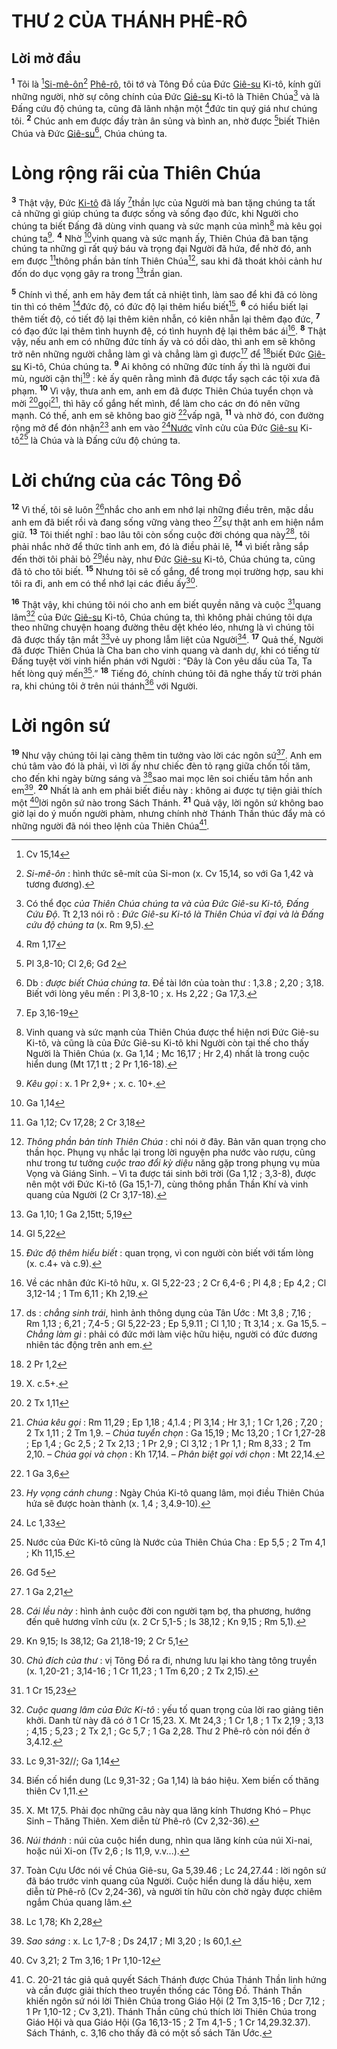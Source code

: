 # THƯ 2 CỦA THÁNH PHÊ-RÔ

## Lời mở đầu
<sup><b>1</b></sup> Tôi là [^1@-5e75f847-e038-4c13-b8b8-2163620e3829][Si-mê-ôn]()[^1-5e75f847-e038-4c13-b8b8-2163620e3829] [Phê-rô](), tôi tớ và Tông Đồ của Đức [Giê-su]() Ki-tô, kính gửi những người, nhờ sự công chính của Đức [Giê-su]() Ki-tô là Thiên Chúa[^2-5e75f847-e038-4c13-b8b8-2163620e3829] và là Đấng cứu độ chúng ta, cũng đã lãnh nhận một [^2@-5e75f847-e038-4c13-b8b8-2163620e3829]đức tin quý giá như chúng tôi. <sup><b>2</b></sup> Chúc anh em được đầy tràn ân sủng và bình an, nhờ được [^3@-5e75f847-e038-4c13-b8b8-2163620e3829]biết Thiên Chúa và Đức [Giê-su]()[^3-5e75f847-e038-4c13-b8b8-2163620e3829], Chúa chúng ta.


# Lòng rộng rãi của Thiên Chúa
<sup><b>3</b></sup> Thật vậy, Đức [Ki-tô]() đã lấy [^4@-5e75f847-e038-4c13-b8b8-2163620e3829]thần lực của Người mà ban tặng chúng ta tất cả những gì giúp chúng ta được sống và sống đạo đức, khi Người cho chúng ta biết Đấng đã dùng vinh quang và sức mạnh của mình[^4-5e75f847-e038-4c13-b8b8-2163620e3829] mà kêu gọi chúng ta[^5-5e75f847-e038-4c13-b8b8-2163620e3829]. <sup><b>4</b></sup> Nhờ [^5@-5e75f847-e038-4c13-b8b8-2163620e3829]vinh quang và sức mạnh ấy, Thiên Chúa đã ban tặng chúng ta những gì rất quý báu và trọng đại Người đã hứa, để nhờ đó, anh em được [^6@-5e75f847-e038-4c13-b8b8-2163620e3829]thông phần bản tính Thiên Chúa[^6-5e75f847-e038-4c13-b8b8-2163620e3829], sau khi đã thoát khỏi cảnh hư đốn do dục vọng gây ra trong [^7@-5e75f847-e038-4c13-b8b8-2163620e3829]trần gian.

<sup><b>5</b></sup> Chính vì thế, anh em hãy đem tất cả nhiệt tình, làm sao để khi đã có lòng tin thì có thêm [^8@-5e75f847-e038-4c13-b8b8-2163620e3829]đức độ, có đức độ lại thêm hiểu biết[^7-5e75f847-e038-4c13-b8b8-2163620e3829], <sup><b>6</b></sup> có hiểu biết lại thêm tiết độ, có tiết độ lại thêm kiên nhẫn, có kiên nhẫn lại thêm đạo đức, <sup><b>7</b></sup> có đạo đức lại thêm tình huynh đệ, có tình huynh đệ lại thêm bác ái[^8-5e75f847-e038-4c13-b8b8-2163620e3829]. <sup><b>8</b></sup> Thật vậy, nếu anh em có những đức tính ấy và có dồi dào, thì anh em sẽ không trở nên những người chẳng làm gì và chẳng làm gì được[^9-5e75f847-e038-4c13-b8b8-2163620e3829] để [^9@-5e75f847-e038-4c13-b8b8-2163620e3829]biết Đức [Giê-su]() Ki-tô, Chúa chúng ta. <sup><b>9</b></sup> Ai không có những đức tính ấy thì là người đui mù, người cận thị[^10-5e75f847-e038-4c13-b8b8-2163620e3829] : kẻ ấy quên rằng mình đã được tẩy sạch các tội xưa đã phạm. <sup><b>10</b></sup> Vì vậy, thưa anh em, anh em đã được Thiên Chúa tuyển chọn và mời [^10@-5e75f847-e038-4c13-b8b8-2163620e3829]gọi[^11-5e75f847-e038-4c13-b8b8-2163620e3829], thì hãy cố gắng hết mình, để làm cho các ơn đó nên vững mạnh. Có thế, anh em sẽ không bao giờ [^11@-5e75f847-e038-4c13-b8b8-2163620e3829]vấp ngã, <sup><b>11</b></sup> và nhờ đó, con đường rộng mở để đón nhận[^12-5e75f847-e038-4c13-b8b8-2163620e3829] anh em vào [^12@-5e75f847-e038-4c13-b8b8-2163620e3829][Nước]() vĩnh cửu của Đức [Giê-su]() Ki-tô[^13-5e75f847-e038-4c13-b8b8-2163620e3829] là Chúa và là Đấng cứu độ chúng ta.


# Lời chứng của các Tông Đồ
<sup><b>12</b></sup> Vì thế, tôi sẽ luôn [^13@-5e75f847-e038-4c13-b8b8-2163620e3829]nhắc cho anh em nhớ lại những điều trên, mặc dầu anh em đã biết rồi và đang sống vững vàng theo [^14@-5e75f847-e038-4c13-b8b8-2163620e3829]sự thật anh em hiện nắm giữ. <sup><b>13</b></sup> Tôi thiết nghĩ : bao lâu tôi còn sống cuộc đời chóng qua này[^14-5e75f847-e038-4c13-b8b8-2163620e3829], tôi phải nhắc nhở để thức tỉnh anh em, đó là điều phải lẽ, <sup><b>14</b></sup> vì biết rằng sắp đến thời tôi phải bỏ [^15@-5e75f847-e038-4c13-b8b8-2163620e3829]lều này, như Đức [Giê-su]() Ki-tô, Chúa chúng ta, cũng đã tỏ cho tôi biết. <sup><b>15</b></sup> Nhưng tôi sẽ cố gắng, để trong mọi trường hợp, sau khi tôi ra đi, anh em có thể nhớ lại các điều ấy[^15-5e75f847-e038-4c13-b8b8-2163620e3829].

<sup><b>16</b></sup> Thật vậy, khi chúng tôi nói cho anh em biết quyền năng và cuộc [^16@-5e75f847-e038-4c13-b8b8-2163620e3829]quang lâm[^16-5e75f847-e038-4c13-b8b8-2163620e3829] của Đức [Giê-su]() Ki-tô, Chúa chúng ta, thì không phải chúng tôi dựa theo những chuyện hoang đường thêu dệt khéo léo, nhưng là vì chúng tôi đã được thấy tận mắt [^17@-5e75f847-e038-4c13-b8b8-2163620e3829]vẻ uy phong lẫm liệt của Người[^17-5e75f847-e038-4c13-b8b8-2163620e3829]. <sup><b>17</b></sup> Quả thế, Người đã được Thiên Chúa là Cha ban cho vinh quang và danh dự, khi có tiếng từ Đấng tuyệt vời vinh hiển phán với Người : “Đây là Con yêu dấu của Ta, Ta hết lòng quý mến[^18-5e75f847-e038-4c13-b8b8-2163620e3829].” <sup><b>18</b></sup> Tiếng đó, chính chúng tôi đã nghe thấy từ trời phán ra, khi chúng tôi ở trên núi thánh[^19-5e75f847-e038-4c13-b8b8-2163620e3829] với Người.


# Lời ngôn sứ
<sup><b>19</b></sup> Như vậy chúng tôi lại càng thêm tin tưởng vào lời các ngôn sứ[^20-5e75f847-e038-4c13-b8b8-2163620e3829]. Anh em chú tâm vào đó là phải, vì lời ấy như chiếc đèn tỏ rạng giữa chốn tối tăm, cho đến khi ngày bừng sáng và [^18@-5e75f847-e038-4c13-b8b8-2163620e3829]sao mai mọc lên soi chiếu tâm hồn anh em[^21-5e75f847-e038-4c13-b8b8-2163620e3829]. <sup><b>20</b></sup> Nhất là anh em phải biết điều này : không ai được tự tiện giải thích một [^19@-5e75f847-e038-4c13-b8b8-2163620e3829]lời ngôn sứ nào trong Sách Thánh. <sup><b>21</b></sup> Quả vậy, lời ngôn sứ không bao giờ lại do ý muốn người phàm, nhưng chính nhờ Thánh Thần thúc đẩy mà có những người đã nói theo lệnh của Thiên Chúa[^22-5e75f847-e038-4c13-b8b8-2163620e3829].

[^1-5e75f847-e038-4c13-b8b8-2163620e3829]: *Si-mê-ôn* : hình thức sê-mít của Si-mon (x. Cv 15,14, so với Ga 1,42 và tương đương).
[^2-5e75f847-e038-4c13-b8b8-2163620e3829]: Có thể đọc *của Thiên Chúa chúng ta và của Đức Giê-su Ki-tô, Đấng Cứu Độ*. Tt 2,13 nói rõ : *Đức Giê-su Ki-tô là Thiên Chúa vĩ đại và là Đấng cứu độ chúng ta* (x. Rm 9,5).
[^3-5e75f847-e038-4c13-b8b8-2163620e3829]: Db : *được biết Chúa chúng ta*. Đề tài lớn của toàn thư : 1,3.8 ; 2,20 ; 3,18. Biết với lòng yêu mến : Pl 3,8-10 ; x. Hs 2,22 ; Ga 17,3.
[^4-5e75f847-e038-4c13-b8b8-2163620e3829]: Vinh quang và sức mạnh của Thiên Chúa được thể hiện nơi Đức Giê-su Ki-tô, và cũng là của Đức Giê-su Ki-tô khi Người còn tại thế cho thấy Người là Thiên Chúa (x. Ga 1,14 ; Mc 16,17 ; Hr 2,4) nhất là trong cuộc hiển dung (Mt 17,1 tt ; 2 Pr 1,16-18).
[^5-5e75f847-e038-4c13-b8b8-2163620e3829]: *Kêu gọi* : x. 1 Pr 2,9+ ; x. c. 10+.
[^6-5e75f847-e038-4c13-b8b8-2163620e3829]: *Thông phần bản tính Thiên Chúa* : chỉ nói ở đây. Bản văn quan trọng cho thần học. Phụng vụ nhắc lại trong lời nguyện pha nước vào rượu, cũng như trong tư tưởng *cuộc trao đổi kỳ diệu* năng gặp trong phụng vụ mùa Vọng và Giáng Sinh. – Vì ta được tái sinh bởi trời (Ga 1,12 ; 3,3-8), được nên một với Đức Ki-tô (Ga 15,1-7), cùng thông phần Thần Khí và vinh quang của Người (2 Cr 3,17-18).
[^7-5e75f847-e038-4c13-b8b8-2163620e3829]: *Đức độ thêm hiểu biết* : quan trọng, vì con người còn biết với tấm lòng (x. c.4+ và c.9).
[^8-5e75f847-e038-4c13-b8b8-2163620e3829]: Về các nhân đức Ki-tô hữu, x. Gl 5,22-23 ; 2 Cr 6,4-6 ; Pl 4,8 ; Ep 4,2 ; Cl 3,12-14 ; 1 Tm 6,11 ; Kh 2,19.
[^9-5e75f847-e038-4c13-b8b8-2163620e3829]: ds : *chẳng sinh trái*, hình ảnh thông dụng của Tân Ước : Mt 3,8 ; 7,16 ; Rm 1,13 ; 6,21 ; 7,4-5 ; Gl 5,22-23 ; Ep 5,9.11 ; Cl 1,10 ; Tt 3,14 ; x. Ga 15,5. – *Chẳng làm gì* : phải có đức mới làm việc hữu hiệu, người có đức đương nhiên tác động trên anh em.
[^10-5e75f847-e038-4c13-b8b8-2163620e3829]: X. c.5+.
[^11-5e75f847-e038-4c13-b8b8-2163620e3829]: *Chúa kêu gọi* : Rm 11,29 ; Ep 1,18 ; 4,1.4 ; Pl 3,14 ; Hr 3,1 ; 1 Cr 1,26 ; 7,20 ; 2 Tx 1,11 ; 2 Tm 1,9. – *Chúa tuyển chọn* : Ga 15,19 ; Mc 13,20 ; 1 Cr 1,27-28 ; Ep 1,4 ; Gc 2,5 ; 2 Tx 2,13 ; 1 Pr 2,9 ; Cl 3,12 ; 1 Pr 1,1 ; Rm 8,33 ; 2 Tm 2,10. – *Chúa gọi và chọn* : Kh 17,14. – *Phân biệt gọi với chọn* : Mt 22,14.
[^12-5e75f847-e038-4c13-b8b8-2163620e3829]: *Hy vọng cánh chung* : Ngày Chúa Ki-tô quang lâm, mọi điều Thiên Chúa hứa sẽ được hoàn thành (x. 1,4 ; 3,4.9-10).
[^13-5e75f847-e038-4c13-b8b8-2163620e3829]: Nước của Đức Ki-tô cũng là Nước của Thiên Chúa Cha : Ep 5,5 ; 2 Tm 4,1 ; Kh 11,15.
[^14-5e75f847-e038-4c13-b8b8-2163620e3829]: *Cái lều này* : hình ảnh cuộc đời con người tạm bợ, tha phương, hướng đến quê hương vĩnh cửu (x. 2 Cr 5,1-5 ; Is 38,12 ; Kn 9,15 ; Rm 5,1).
[^15-5e75f847-e038-4c13-b8b8-2163620e3829]: *Chủ đích của thư* : vị Tông Đồ ra đi, nhưng lưu lại kho tàng tông truyền (x. 1,20-21 ; 3,14-16 ; 1 Cr 11,23 ; 1 Tm 6,20 ; 2 Tx 2,15).
[^16-5e75f847-e038-4c13-b8b8-2163620e3829]: *Cuộc quang lâm của Đức Ki-tô* : yếu tố quan trọng của lời rao giảng tiên khởi. Danh từ này đã có ở 1 Cr 15,23. X. Mt 24,3 ; 1 Cr 1,8 ; 1 Tx 2,19 ; 3,13 ; 4,15 ; 5,23 ; 2 Tx 2,1 ; Gc 5,7 ; 1 Ga 2,28. Thư 2 Phê-rô còn nói đến ở 3,4.12.
[^17-5e75f847-e038-4c13-b8b8-2163620e3829]: Biến cố hiển dung (Lc 9,31-32 ; Ga 1,14) là báo hiệu. Xem biến cố thăng thiên Cv 1,11.
[^18-5e75f847-e038-4c13-b8b8-2163620e3829]: X. Mt 17,5. Phải đọc những câu này qua lăng kính Thương Khó – Phục Sinh – Thăng Thiên. Xem diễn từ Phê-rô (Cv 2,32-36).
[^19-5e75f847-e038-4c13-b8b8-2163620e3829]: *Núi thánh* : núi của cuộc hiển dung, nhìn qua lăng kính của núi Xi-nai, hoặc núi Xi-on (Tv 2,6 ; Is 11,9, v.v...).
[^20-5e75f847-e038-4c13-b8b8-2163620e3829]: Toàn Cựu Ước nói về Chúa Giê-su, Ga 5,39.46 ; Lc 24,27.44 : lời ngôn sứ đã báo trước vinh quang của Người. Cuộc hiển dung là dấu hiệu, xem diễn từ Phê-rô (Cv 2,24-36), và người tín hữu còn chờ ngày được chiêm ngắm Chúa quang lâm.
[^21-5e75f847-e038-4c13-b8b8-2163620e3829]: *Sao sáng* : x. Lc 1,7-8 ; Ds 24,17 ; Ml 3,20 ; Is 60,1.
[^22-5e75f847-e038-4c13-b8b8-2163620e3829]: C. 20-21 tác giả quả quyết Sách Thánh được Chúa Thánh Thần linh hứng và cần được giải thích theo truyền thống các Tông Đồ. Thánh Thần khiến ngôn sứ nói lời Thiên Chúa trong Giáo Hội (2 Tm 3,15-16 ; Dcr 7,12 ; 1 Pr 1,10-12 ; Cv 3,21). Thánh Thần cũng chú thích lời Thiên Chúa trong Giáo Hội và qua Giáo Hội (Ga 16,13-15 ; 2 Tm 4,1-5 ; 1 Cr 14,29.32.37). Sách Thánh, c. 3,16 cho thấy đã có một số sách Tân Ước.
[^1@-5e75f847-e038-4c13-b8b8-2163620e3829]: Cv 15,14
[^2@-5e75f847-e038-4c13-b8b8-2163620e3829]: Rm 1,17
[^3@-5e75f847-e038-4c13-b8b8-2163620e3829]: Pl 3,8-10; Cl 2,6; Gđ 2
[^4@-5e75f847-e038-4c13-b8b8-2163620e3829]: Ep 3,16-19
[^5@-5e75f847-e038-4c13-b8b8-2163620e3829]: Ga 1,14
[^6@-5e75f847-e038-4c13-b8b8-2163620e3829]: Ga 1,12; Cv 17,28; 2 Cr 3,18
[^7@-5e75f847-e038-4c13-b8b8-2163620e3829]: Ga 1,10; 1 Ga 2,15tt; 5,19
[^8@-5e75f847-e038-4c13-b8b8-2163620e3829]: Gl 5,22
[^9@-5e75f847-e038-4c13-b8b8-2163620e3829]: 2 Pr 1,2
[^10@-5e75f847-e038-4c13-b8b8-2163620e3829]: 2 Tx 1,11
[^11@-5e75f847-e038-4c13-b8b8-2163620e3829]: 1 Ga 3,6
[^12@-5e75f847-e038-4c13-b8b8-2163620e3829]: Lc 1,33
[^13@-5e75f847-e038-4c13-b8b8-2163620e3829]: Gđ 5
[^14@-5e75f847-e038-4c13-b8b8-2163620e3829]: 1 Ga 2,21
[^15@-5e75f847-e038-4c13-b8b8-2163620e3829]: Kn 9,15; Is 38,12; Ga 21,18-19; 2 Cr 5,1
[^16@-5e75f847-e038-4c13-b8b8-2163620e3829]: 1 Cr 15,23
[^17@-5e75f847-e038-4c13-b8b8-2163620e3829]: Lc 9,31-32//; Ga 1,14
[^18@-5e75f847-e038-4c13-b8b8-2163620e3829]: Lc 1,78; Kh 2,28
[^19@-5e75f847-e038-4c13-b8b8-2163620e3829]: Cv 3,21; 2 Tm 3,16; 1 Pr 1,10-12